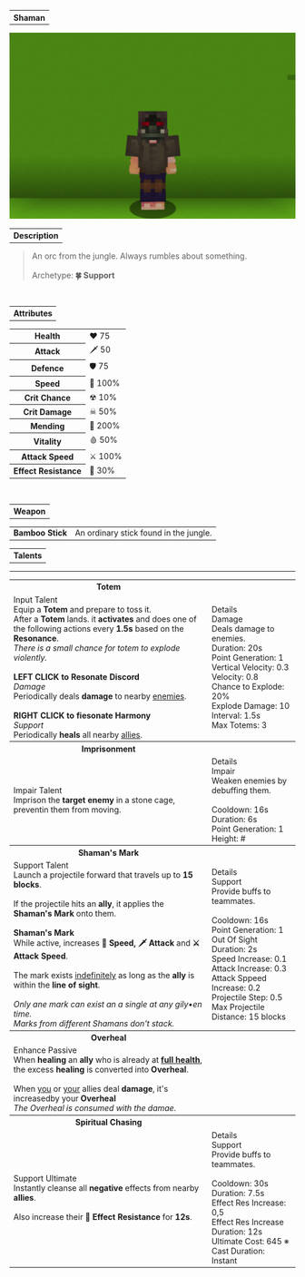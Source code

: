 <table>
    <tr>
        <th>Shaman</th>
    </tr>
</table>

![Shaman Selfie](Shaman.png)

<table>
    <tr>
        <th>Description</th>
    </tr>
</table>

>An orc from the jungle. Always rumbles about something.
<br><br>Archetype:<b> 🍀 Support</b>


<br>
<table>
    <tr>
        <th>Attributes</th>
    </tr>
</table>
<table>
    <tr>
        <th>Health</th>
        <td>♥ 75</td>
    </tr>
        <th>Attack</th>
        <td>🗡 50</td>
    <tr>
        <th>Defence</th>
        <td>🛡 75</td>
    </tr>
    <tr>
        <th>Speed</th>
        <td>🌊 100%</td>
    </tr>
    <tr>
        <th>Crit Chance</th>
        <td>☢ 10%</td>
    </tr>
    <tr>
        <th>Crit Damage</th>
        <td>☠ 50%</td>
    </tr>
    <tr>
        <th>Mending</th>
        <td>🌿 200%</td>
    </tr>
    <tr>
        <th>Vitality</th>
        <td>🩸 50%</td>
    </tr>
    <tr>
        <th>Attack Speed</th>
        <td>⚔ 100%</td>
    </tr>
    <tr>
        <th>Effect Resistance</th>
        <td>🐚 30%</td>
    </tr>
</table>
<br>

<table>
    <tr>
        <th>Weapon</th>
    </tr>
</table>
<table>
    <tr>
        <td><b>Bamboo Stick</b></td>
        <td>An ordinary stick found in the jungle.</td>
    </tr>
</table>

<table>
    <tr>
        <th>Talents</th>
    </tr>
</table>

---
<table>
    <tr>
        <th>Totem</th>
        <th></th>
    </tr>
    <tr>
        <td>
            Input Talent
            <br>Equip a <b>Totem</b> and prepare to toss it.
            <br>After a <b>Totem</b> lands. it <b>activates</b> and does one of the following actions every <b>1.5s</b> based on the <b>Resonance</b>.
            <br><i>There is a small chance for totem to explode violently.</i>
            <br><br><b>LEFT CLICK to Resonate Discord</b>
            <br><i>Damage</i>
            <br>Periodically deals <b>damage</b> to nearby <u>enemies</u>.
            <br><br><b>RIGHT CLICK to fiesonate Harmony</b>
            <br><i>Support</i>
            <br>Periodically <b>heals</b> all nearby <u>allies</u>.
        </td>
      <td>
          Details
          <br>Damage
          <br>Deals damage to enemies.
          <br>Duration: 20s
          <br>Point Generation: 1
          <br>Vertical Velocity: 0.3
          <br>Velocity: 0.8
          <br>Chance to Explode: 20%
          <br>Explode Damage: 10
          <br>Interval: 1.5s
          <br>Max Totems: 3
      </td>
    </tr>
    <tr>
        <th>Imprisonment</th>
        <th></th>
    </tr>
    <tr>
        <td>
            Impair Talent
            <br>Imprison the <b>target enemy</b> in a stone cage, preventin them from moving.
        </td>
        <td>
            Details
            <br>Impair
            <br>Weaken enemies by debuffing them.
            <br><br>Cooldown: 16s
            <br>Duration: 6s
            <br>Point Generation: 1
            <br>Height: #
        </td>
    </tr>
    <tr>
        <th>Shaman's Mark</th>
        <th></th>
    </tr>
    <tr>
        <td>
            Support Talent
            <br>Launch a projectile forward that travels up to <b>15 blocks</b>.
            <br><br>If the projectile hits an <b>ally</b>, it applies the <b>Shaman's Mark</b> onto them.
            <br><br><b>Shaman's Mark</b>
            <br>While active, increases <b>🌊 Speed, 🗡 Attack</b> and <b>⚔ Attack Speed</b>.
            <br><br>The mark exists <u>indefinitely</u> as long as the <b>ally</b> is within the <b>line of sight</b>.
            <br><br><i>Only ane mark can exist an a single
            at any gily•en time.
            <br>Marks from different Shamans don't stack.</i>
        </td>
        <td>
            Details
            <br>Support
            <br>Provide buffs to teammates.
            <br><br>Cooldown: 16s
            <br>Point Generation: 1
            <br>Out Of Sight Duration: 2s
            <br>Speed Increase: 0.1
            <br>Attack Increase: 0.3
            <br>Attack Sppeed Increase: 0.2
            <br>Projectile Step: 0.5
            <br>Max Projectile Distance: 15 blocks
        </td>
    </tr>
    <tr>
        <th>Overheal</th>
        <th></th>
    </tr>
    <tr>
        <td>
            Enhance Passive
            <br>When <b>healing</b> an <b>ally</b> who is already at <u><b>full health</b></u>, the excess <b>healing</b> is converted into <b>Overheal</b>.
            <br><br>When <u>you</u> or <u>your</u> allies deal <b>damage</b>, it's increasedby your <b>Overheal</b>
            <br><i>The Overheal is consumed with the damae.</i>
        </td>
        <td></td>
    </tr>
    <tr>
        <th>Spiritual Chasing</th>
        <th></th>
    </tr>
    <tr>
        <td>
            Support Ultimate
            <br>Instantly cleanse all <b>negative</b> effects from nearby <b>allies</b>.
            <br><br>Also increase their <b>🐚 Effect Resistance</b> for <b>12s</b>.
        </td>
        <td>
            Details
            <br>Support
            <br>Provide buffs to teammates.
            <br><br>Cooldown: 30s
            <br>Duration: 7.5s
            <br>Effect Res Increase: 0,5
            <br>Effect Res Increase Duration: 12s
            <br>Ultimate Cost: 645 ※
            <br>Cast Duration: Instant
        </td>
    </tr>
</table>